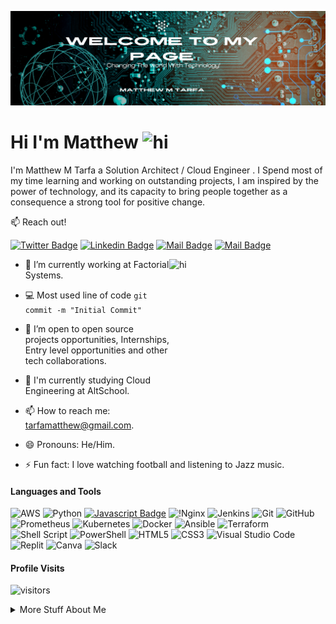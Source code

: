 ![Design and Development](https://github.com/matthewtarfa/matthewtarfa/blob/main/Orange%20Modern%20Technology%20LinkedIn%20Banner.png)
# Hi I'm Matthew <img src="https://user-images.githubusercontent.com/1303154/88677602-1635ba80-d120-11ea-84d8-d263ba5fc3c0.gif" width="28px" height="28px" alt="hi">

I'm Matthew M Tarfa a Solution Architect / Cloud Engineer . I Spend most of my time learning and working on outstanding projects, I am inspired by the power of technology, and its capacity to bring people together as a consequence a strong tool for positive change.

:mailbox: Reach out!

[![Twitter Badge](https://img.shields.io/badge/-@tarfa_matthew-1ca0f1?style=flat&labelColor=1ca0f1&logo=twitter&logoColor=white&link=https://twitter.com/tarfa_matthew)](https://twitter.com/tarfa_matthew) [![Linkedin Badge](https://img.shields.io/badge/-Matthew-0e76a8?style=flat&labelColor=0e76a8&logo=linkedin&logoColor=white)](https://www.linkedin.com/in/matthew-tarfa/) [![Mail Badge](https://img.shields.io/badge/-@matthewtarfa-e84393?style=flat&labelColor=e84393&logo=instagram&logoColor=white)](https://instagram.com/matthewtarfa) [![Mail Badge](https://img.shields.io/badge/-tarfamatthew-c0392b?style=flat&labelColor=c0392b&logo=gmail&logoColor=white)](mailto:tarfamatthew@gmail.com)

<!-- TODO: Add last video link -->
<img align = "right" src="https://ameyacloud.in/wp-content/uploads/2021/07/AMAZON-AWS-CLOUD-ENGINEER.gif" width="250" height="250" alt="hi">

- 🔭 I’m currently working at Factorial Systems.
  
- :computer: Most used line of code `git commit -m "Initial Commit"`
  
- 🤔 I’m open to open source projects opportunities, Internships, Entry level opportunities and other tech collaborations.
  
- 🌱 I'm currently studying Cloud Engineering at AltSchool. 
  
- 📫 How to reach me: tarfamatthew@gmail.com.
  
- 😄 Pronouns: He/Him.

- ⚡ Fun fact: I love watching football and listening to Jazz music.

#### Languages and Tools

<!-- TODO: Make technologies links takes you to repositories -->

![AWS](https://img.shields.io/badge/AWS-%23FF9900.svg?style=for-the-badge&logo=amazon-aws&logoColor=white) ![Python](https://img.shields.io/badge/python-3670A0?style=for-the-badge&logo=python&logoColor=ffdd54)  [![Javascript Badge](https://img.shields.io/badge/-Javascript-F0DB4F?style=for-the-badge&labelColor=black&logo=javascript&logoColor=F0DB4F)](#)  ![!Nginx](https://img.shields.io/badge/nginx-%23009639.svg?style=for-the-badge&logo=nginx&logoColor=white) ![Jenkins](https://img.shields.io/badge/jenkins-%232C5263.svg?style=for-the-badge&logo=jenkins&logoColor=white)
![Git](https://img.shields.io/badge/git-%23F05033.svg?style=for-the-badge&logo=git&logoColor=white)
 ![GitHub](https://img.shields.io/badge/github-%23121011.svg?style=for-the-badge&logo=github&logoColor=white) ![Prometheus](https://img.shields.io/badge/Prometheus-E6522C?style=for-the-badge&logo=Prometheus&logoColor=white) ![Kubernetes](https://img.shields.io/badge/kubernetes-%23326ce5.svg?style=for-the-badge&logo=kubernetes&logoColor=white) ![Docker](https://img.shields.io/badge/docker-%230db7ed.svg?style=for-the-badge&logo=docker&logoColor=white) ![Ansible](https://img.shields.io/badge/ansible-%231A1918.svg?style=for-the-badge&logo=ansible&logoColor=white) ![Terraform](https://img.shields.io/badge/terraform-%235835CC.svg?style=for-the-badge&logo=terraform&logoColor=white) ![Shell Script](https://img.shields.io/badge/shell_script-%23121011.svg?style=for-the-badge&logo=gnu-bash&logoColor=white) ![PowerShell](https://img.shields.io/badge/PowerShell-%235391FE.svg?style=for-the-badge&logo=powershell&logoColor=white) ![HTML5](https://img.shields.io/badge/html5-%23E34F26.svg?style=for-the-badge&logo=html5&logoColor=white) ![CSS3](https://img.shields.io/badge/css3-%231572B6.svg?style=for-the-badge&logo=css3&logoColor=white) ![Visual Studio Code](https://img.shields.io/badge/Visual%20Studio%20Code-0078d7.svg?style=for-the-badge&logo=visual-studio-code&logoColor=white) ![Replit](https://img.shields.io/badge/Replit-DD1200?style=for-the-badge&logo=Replit&logoColor=white) ![Canva](https://img.shields.io/badge/Canva-%2300C4CC.svg?style=for-the-badge&logo=Canva&logoColor=white) ![Slack](https://img.shields.io/badge/Slack-4A154B?style=for-the-badge&logo=slack&logoColor=white)



#### Profile Visits 

![visitors](https://visitor-badge.glitch.me/badge?page_id=matthewtarfa.matthewtarfa)

<details>
<summary>
More Stuff About Me
</summary>

<br >

#### Coding Stats

<!--START_SECTION:waka-->

```text
Terraform   1 hr 1 min      ██████████████░░░░░░░░░░░   56.16 %
Docker      17 mins         ████░░░░░░░░░░░░░░░░░░░░░   15.67 %
Git         15 mins         ███▓░░░░░░░░░░░░░░░░░░░░░   14.56 %
Other       12 mins         ██▓░░░░░░░░░░░░░░░░░░░░░░   11.11 %
```

<!--END_SECTION:waka-->

#### Github Stats

[![Matthew's GitHub stats](https://github-readme-stats.vercel.app/api?username=matthewtarfa&hide=contribs,prs&theme=tokyonight)](https://github.com/matthewtarfa/github-readme-stats)







</details>


[reactplaylist]: https://www.youtube.com/watch?v=KxXXEL-k47Y&list=PLvXDmnBbOF7RnYiZvDwl2Pzcs2kfi10wd
[vscodetutorial]: https://www.youtube.com/watch?v=Bkie2ai8qeE&t=8s
[htmltutorial]: https://www.youtube.com/watch?v=VK6MXVxOsws&t=27s
[javascripttutorial]: https://www.youtube.com/watch?v=D-LHKvmX37E
